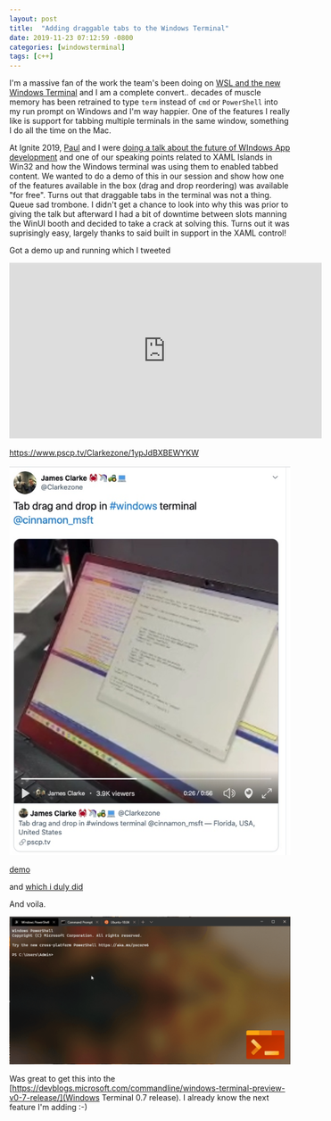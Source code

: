 ```yaml
---
layout: post
title:  "Adding draggable tabs to the Windows Terminal"
date: 2019-11-23 07:12:59 -0800
categories: [windowsterminal]
tags: [c++]
---
```

I'm a massive fan of the work the team's been doing on [WSL and the new Windows Terminal](https://devblogs.microsoft.com/commandline/) and I am a complete convert.. decades of muscle memory has been retrained to type `term` instead of `cmd` or `PowerShell` into my run prompt on Windows and I'm way happier.  One of the features I really like is support for tabbing multiple terminals in the same window, something I do all the time on the Mac.

At Ignite 2019, [Paul](https://twitter.com/pag3rd) and I were [doing a talk about the future of WIndows App development](https://myignite.techcommunity.microsoft.com/sessions/81330?source=sessions) and one of our speaking points related to XAML Islands in Win32 and how the Windows terminal was using them to enabled tabbed content.  We wanted to do a demo of this in our session and show how one of the features available in the box (drag and drop reordering) was available "for free".  Turns out that draggable tabs in the terminal was not a thing.  Queue sad trombone.  I didn't get a chance to look into why this was prior to giving the talk but afterward I had a bit of downtime between slots manning the WinUI booth and decided to take a crack at solving this.  Turns out it was suprisingly easy, largely thanks to said built in support in the XAML control!

Got a demo up and running which I tweeted

<iframe width="560" height="315" src="https://www.pscp.tv/Clarkezone/1ypJdBXBEWYKW" frameborder="0" allow="accelerometer; encrypted-media; gyroscope; picture-in-picture" allowfullscreen></iframe>

https://www.pscp.tv/Clarkezone/1ypJdBXBEWYKW

![tweet](/static/img/2019-11-23-dragabletabs/tweet.jpeg)

[demo](https://twitter.com/Clarkezone/status/1192524919835283456)

and [which i duly did](https://github.com/microsoft/terminal/pull/3478)

And voila.

![tabreordering](/static/img/2019-11-23-dragabletabs/terminal-tab-reordering.gif)

Was great to get this into the [https://devblogs.microsoft.com/commandline/windows-terminal-preview-v0-7-release/](Windows Terminal 0.7 release).  I already know the next feature I'm adding :-)